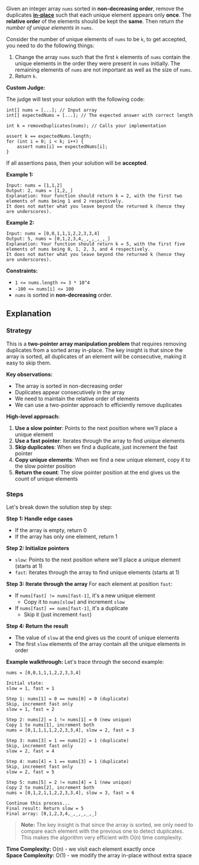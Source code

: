 Given an integer array `nums` sorted in **non-decreasing order**, remove the duplicates **[in-place](https://en.wikipedia.org/wiki/In-place_algorithm)** such that each unique element appears only **once**. The **relative order** of the elements should be kept the **same**. Then return *the number of unique elements in* `nums`.

Consider the number of unique elements of `nums` to be `k`, to get accepted, you need to do the following things:

1. Change the array `nums` such that the first `k` elements of `nums` contain the unique elements in the order they were present in `nums` initially. The remaining elements of `nums` are not important as well as the size of `nums`.
2. Return `k`.

**Custom Judge:**

The judge will test your solution with the following code:

```text
int[] nums = [...]; // Input array
int[] expectedNums = [...]; // The expected answer with correct length

int k = removeDuplicates(nums); // Calls your implementation

assert k == expectedNums.length;
for (int i = 0; i < k; i++) {
    assert nums[i] == expectedNums[i];
}
```

If all assertions pass, then your solution will be **accepted**.

**Example 1:**
```text
Input: nums = [1,1,2]
Output: 2, nums = [1,2,_]
Explanation: Your function should return k = 2, with the first two elements of nums being 1 and 2 respectively.
It does not matter what you leave beyond the returned k (hence they are underscores).
```

**Example 2:**
```text
Input: nums = [0,0,1,1,1,2,2,3,3,4]
Output: 5, nums = [0,1,2,3,4,_,_,_,_,_]
Explanation: Your function should return k = 5, with the first five elements of nums being 0, 1, 2, 3, and 4 respectively.
It does not matter what you leave beyond the returned k (hence they are underscores).
```

**Constraints:**
- `1 <= nums.length <= 3 * 10^4`
- `-100 <= nums[i] <= 100`
- `nums` is sorted in **non-decreasing** order.

## Explanation

### Strategy

This is a **two-pointer array manipulation problem** that requires removing duplicates from a sorted array in-place. The key insight is that since the array is sorted, all duplicates of an element will be consecutive, making it easy to skip them.

**Key observations:**
- The array is sorted in non-decreasing order
- Duplicates appear consecutively in the array
- We need to maintain the relative order of elements
- We can use a two-pointer approach to efficiently remove duplicates

**High-level approach:**
1. **Use a slow pointer**: Points to the next position where we'll place a unique element
2. **Use a fast pointer**: Iterates through the array to find unique elements
3. **Skip duplicates**: When we find a duplicate, just increment the fast pointer
4. **Copy unique elements**: When we find a new unique element, copy it to the slow pointer position
5. **Return the count**: The slow pointer position at the end gives us the count of unique elements

### Steps

Let's break down the solution step by step:

**Step 1: Handle edge cases**
- If the array is empty, return 0
- If the array has only one element, return 1

**Step 2: Initialize pointers**
- `slow`: Points to the next position where we'll place a unique element (starts at 1)
- `fast`: Iterates through the array to find unique elements (starts at 1)

**Step 3: Iterate through the array**
For each element at position `fast`:
- If `nums[fast] != nums[fast-1]`, it's a new unique element
  - Copy it to `nums[slow]` and increment `slow`
- If `nums[fast] == nums[fast-1]`, it's a duplicate
  - Skip it (just increment `fast`)

**Step 4: Return the result**
- The value of `slow` at the end gives us the count of unique elements
- The first `slow` elements of the array contain all the unique elements in order

**Example walkthrough:**
Let's trace through the second example:

```text
nums = [0,0,1,1,1,2,2,3,3,4]

Initial state:
slow = 1, fast = 1

Step 1: nums[1] = 0 == nums[0] = 0 (duplicate)
Skip, increment fast only
slow = 1, fast = 2

Step 2: nums[2] = 1 != nums[1] = 0 (new unique)
Copy 1 to nums[1], increment both
nums = [0,1,1,1,1,2,2,3,3,4], slow = 2, fast = 3

Step 3: nums[3] = 1 == nums[2] = 1 (duplicate)
Skip, increment fast only
slow = 2, fast = 4

Step 4: nums[4] = 1 == nums[3] = 1 (duplicate)
Skip, increment fast only
slow = 2, fast = 5

Step 5: nums[5] = 2 != nums[4] = 1 (new unique)
Copy 2 to nums[2], increment both
nums = [0,1,2,1,1,2,2,3,3,4], slow = 3, fast = 6

Continue this process...
Final result: Return slow = 5
Final array: [0,1,2,3,4,_,_,_,_,_]
```

> **Note:** The key insight is that since the array is sorted, we only need to compare each element with the previous one to detect duplicates. This makes the algorithm very efficient with O(n) time complexity.

**Time Complexity:** O(n) - we visit each element exactly once  
**Space Complexity:** O(1) - we modify the array in-place without extra space 